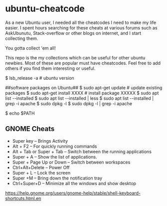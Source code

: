 # ubuntu-cheatcode

As a new Ubuntu user, I needed all the cheatcodes I need to make my life easier. I spent hours searching for these cheats at various forums such as AskUbunutu, Stack-overflow or other blogs on internet, and I start collecting them. 

You gotta collect 'em all!

This repo is the my collections which can be useful for other ubuntu newbies. Most of these are popular must have cheatcodes. Feel free to add others if you find them interesting or useful.


$ lsb_release -a # ubuntu version

##software packages on Ubuntu##
$ sudo apt-get update # update existing packages
$ sudo apt-get install XXXX # install package XXXXX
$ sudo apt list --installed
$ sudo apt list --installed | less
$ sudo apt list --installed | grep -i apache
$ sudo dpkg -l
$ sudo dpkg -l | grep -i apache

$ echo $PATH

## GNOME Cheats ##
* Super key – Brings Activity
* Alt + F2 – For quickly running commands
* Alt + Tab or Super + Tab – Switch between the running applications
* Super + A – Show the list of applications.
* Super + Page Up or Down – Switch between workspaces
* Ctrl+Alt+Delete – Power Off
* Super + L – Lock the screen
* Super +M – Bring down the notification tray
* Ctrl+Super+D – Minimize all the windows and show desktop

https://help.gnome.org/users/gnome-help/stable/shell-keyboard-shortcuts.html.en
